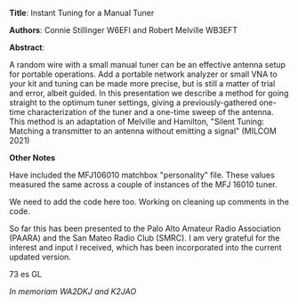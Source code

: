 **Title**: Instant Tuning for a Manual Tuner

**Authors**: Connie Stillinger W6EFI and Robert Melville WB3EFT

**Abstract**:

A random wire with a small manual tuner can be an effective antenna setup for portable operations.    Add a portable network analyzer or small VNA to your kit and tuning can be made more precise, but is still a matter of trial and error, albeit guided.   In this presentation we describe a method for going straight to the optimum tuner settings, giving a previously-gathered one-time characterization of the tuner and a one-time sweep of the antenna.  This method is an adaptation of Melville and Hamilton, "Silent Tuning: Matching a transmitter to an antenna
without emitting a signal"  (MILCOM 2021)

**Other Notes**

Have included the MFJ106010 matchbox "personality" file.  These values measured the same across a couple of instances of the MFJ 16010 tuner.

We need to add the code here too.   Working on cleaning up comments in the code.

So far this has been presented to the Palo Alto Amateur Radio Association (PAARA) and the San Mateo Radio Club (SMRC).   I am very grateful for the interest and input I received, which has been incorporated into the current updated version.

73 es GL

_In memoriam WA2DKJ and K2JAO_
